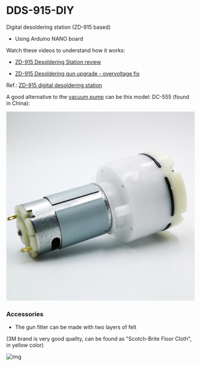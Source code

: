 # DDS-915-DIY
Digital desoldering station (ZD-915 based)
- Using Arduino NANO board

Watch these videos to understand how it works:

- [ZD-915 Desoldering Station review](https://www.youtube.com/watch?v=_Ar05rKqoEI)

- [ZD-915 Desoldering gun upgrade - overvoltage fix](https://www.youtube.com/watch?v=MPcmVaqe08Y)

Ref.: [ZD-915 digital desoldering station](https://eleshop.eu/desolderingstation-zd-915.html)

A good alternative to the [vacuum pump](https://www.aliexpress.com/item/32821282878.html) can be this model: DC-555 (found in China):

![img](https://raw.githubusercontent.com/rtek1000/DDS-915-DIY/main/Hardware/Doc/pump.png)


### Accessories

- The gun filter can be made with two layers of felt

(3M brand is very good quality, can be found as "Scotch-Brite Floor Cloth", in yellow color)

![img](https://upload.wikimedia.org/wikipedia/commons/1/1b/Colored_felt_cloth.jpg)
